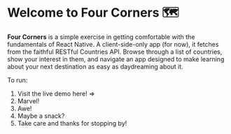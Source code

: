 <h1>Welcome to Four Corners 🗺️</h1>

<strong>Four Corners</strong> is a simple exercise in getting comfortable with the fundamentals of React Native. A client-side-only app (for now), it fetches from the faithful RESTful Countries API.
Browse through a list of countries, show your interest in them, and navigate an app designed to make learning about your next destination as easy as daydreaming about it.

To run:

1. Visit the live demo here! => 
2. Marvel!
3. Awe!
4. Maybe a snack?
5. Take care and thanks for stopping by!
